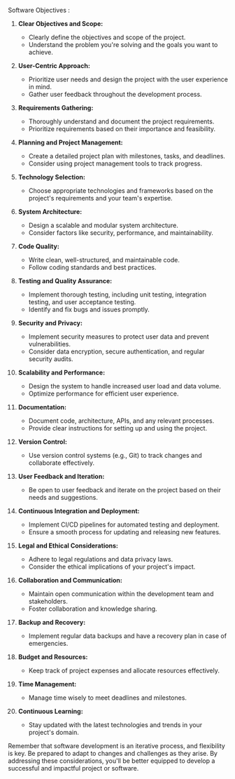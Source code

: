 Software Objectives : 

1. **Clear Objectives and Scope:**
   - Clearly define the objectives and scope of the project.
   - Understand the problem you're solving and the goals you want to achieve.

2. **User-Centric Approach:**
   - Prioritize user needs and design the project with the user experience in mind.
   - Gather user feedback throughout the development process.

3. **Requirements Gathering:**
   - Thoroughly understand and document the project requirements.
   - Prioritize requirements based on their importance and feasibility.

4. **Planning and Project Management:**
   - Create a detailed project plan with milestones, tasks, and deadlines.
   - Consider using project management tools to track progress.

5. **Technology Selection:**
   - Choose appropriate technologies and frameworks based on the project's requirements and your team's expertise.

6. **System Architecture:**
   - Design a scalable and modular system architecture.
   - Consider factors like security, performance, and maintainability.

7. **Code Quality:**
   - Write clean, well-structured, and maintainable code.
   - Follow coding standards and best practices.

8. **Testing and Quality Assurance:**
   - Implement thorough testing, including unit testing, integration testing, and user acceptance testing.
   - Identify and fix bugs and issues promptly.

9. **Security and Privacy:**
   - Implement security measures to protect user data and prevent vulnerabilities.
   - Consider data encryption, secure authentication, and regular security audits.

10. **Scalability and Performance:**
    - Design the system to handle increased user load and data volume.
    - Optimize performance for efficient user experience.

11. **Documentation:**
    - Document code, architecture, APIs, and any relevant processes.
    - Provide clear instructions for setting up and using the project.

12. **Version Control:**
    - Use version control systems (e.g., Git) to track changes and collaborate effectively.

13. **User Feedback and Iteration:**
    - Be open to user feedback and iterate on the project based on their needs and suggestions.

14. **Continuous Integration and Deployment:**
    - Implement CI/CD pipelines for automated testing and deployment.
    - Ensure a smooth process for updating and releasing new features.

15. **Legal and Ethical Considerations:**
    - Adhere to legal regulations and data privacy laws.
    - Consider the ethical implications of your project's impact.

16. **Collaboration and Communication:**
    - Maintain open communication within the development team and stakeholders.
    - Foster collaboration and knowledge sharing.

17. **Backup and Recovery:**
    - Implement regular data backups and have a recovery plan in case of emergencies.

18. **Budget and Resources:**
    - Keep track of project expenses and allocate resources effectively.

19. **Time Management:**
    - Manage time wisely to meet deadlines and milestones.

20. **Continuous Learning:**
    - Stay updated with the latest technologies and trends in your project's domain.

Remember that software development is an iterative process, and flexibility is key. Be prepared to adapt to changes and challenges as they arise. By addressing these considerations, you'll be better equipped to develop a successful and impactful project or software.